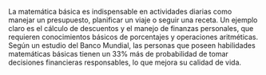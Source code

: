 La matemática básica es indispensable en actividades diarias como manejar un presupuesto, planificar un viaje o seguir una receta. Un ejemplo claro es el cálculo de descuentos y el manejo de finanzas personales, que requieren conocimientos básicos de porcentajes y operaciones aritméticas. Según un estudio del Banco Mundial, las personas que poseen habilidades matemáticas básicas tienen un 33% más de probabilidad de tomar decisiones financieras responsables, lo que mejora su calidad de vida.

